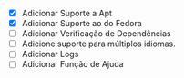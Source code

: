 - [x] Adicionar Suporte a Apt
- [x] Adicionar Suporte ao do Fedora
- [ ] Adicionar Verificação de Dependências
- [ ] Adicione suporte para múltiplos idiomas.
- [ ] Adicionar Logs
- [ ] Adicionar Função de Ajuda